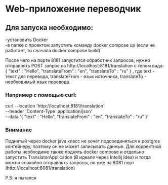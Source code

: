 # Web-приложение переводчик

## Для запуска необходимо:

-установить Docker  
-в папке с проектом запустить команду docker compose up (если не работает, то сначала docker compose build)

После чего на порте 8181 запустится обработчик запросов, нужно отправлять POST запрос на http://localhost:8181/translation с телом вида:  
{
    "text" : "Hello",
    "translateFrom" : "en",
    "translateTo" : "ru"
} 
, где text - текст для перевода, translateFrom - язык источника, translateTo - необходимый язык перевода.

### Например с помощью curl:
curl --location 'http://localhost:8181/translation' \
--header 'Content-Type: application/json' \
--data '{
    "text" : "Hello",
    "translateFrom" : "en",
    "translateTo" : "ru"
}'

### Внимание
Поднятый через docker java класс не хочет подсоединяться к postgres контейнеру, поэтому он не может записывать данные. Для корректной работы необходимо также поднять docker compose и отдельно запустить TranslatorApplication (В идеале через Intellij Idea) и тогда можно спокойно отправлять запросы, но уже на 8081 порт (http://localhost:8081/translation)

P.S:  я пытался

